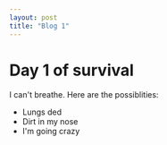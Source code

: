 ```yaml
---
layout: post
title: "Blog 1"
---
```


# Day 1 of survival
I can't breathe. Here are the possiblities:
- Lungs ded
- Dirt in my nose
- I'm going crazy
